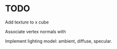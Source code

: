 # TODO

Add texture to x cube

Associate vertex normals with

Implement lighting model: ambient, diffuse, specular.
